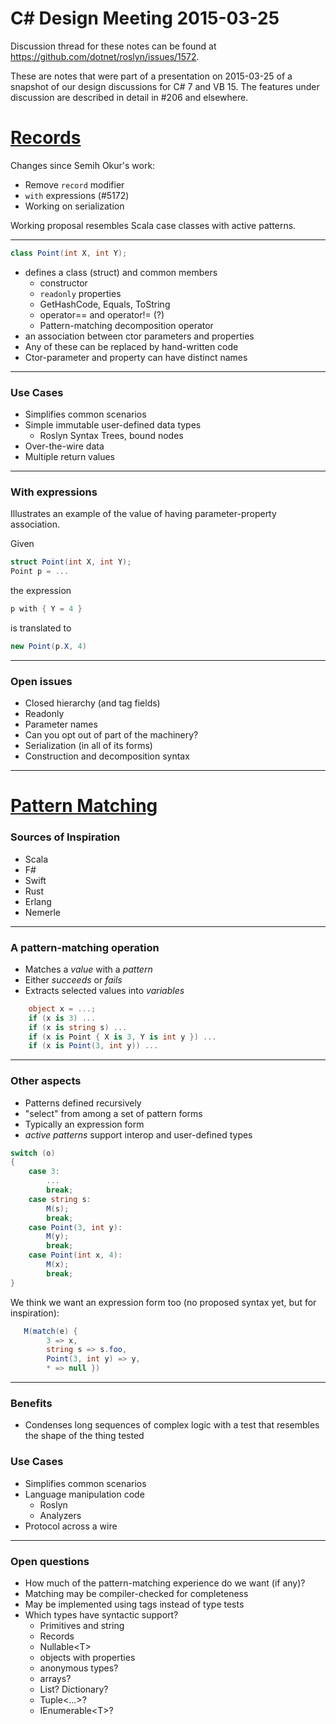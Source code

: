 C# Design Meeting 2015-03-25
============================

Discussion thread for these notes can be found at https://github.com/dotnet/roslyn/issues/1572.

These are notes that were part of a presentation on 2015-03-25 of a snapshot of our design discussions for C# 7 and VB 15. The features under discussion are described in detail in #206 and elsewhere.

[Records](https://github.com/dotnet/roslyn/issues/206)
=======

Changes since Semih Okur's work:
- Remove `record` modifier
- `with` expressions (#5172)
- Working on serialization

Working proposal resembles Scala case classes with active patterns.

------

```cs
class Point(int X, int Y);
```

- defines a class (struct) and common members
	- constructor
	- `readonly` properties
	- GetHashCode, Equals, ToString
	- operator== and operator!= (?)
	- Pattern-matching decomposition operator
- an association between ctor parameters and properties
- Any of these can be replaced by hand-written code
- Ctor-parameter and property can have distinct names

------

### Use Cases
- Simplifies common scenarios
- Simple immutable user-defined data types
	- Roslyn Syntax Trees, bound nodes
- Over-the-wire data
- Multiple return values

------

### With expressions

Illustrates an example of the value of having parameter-property association.

Given

```cs
struct Point(int X, int Y);
Point p = ...
```

the expression

```cs
p with { Y = 4 }
```

is translated to

```cs
new Point(p.X, 4)
```

------

### Open issues
- Closed hierarchy (and tag fields)
- Readonly
- Parameter names
- Can you opt out of part of the machinery?
- Serialization (in all of its forms)
- Construction and decomposition syntax

------

[Pattern Matching](https://github.com/dotnet/roslyn/issues/206)
================

### Sources of Inspiration
- Scala
- F#
- Swift
- Rust
- Erlang
- Nemerle

------

### A pattern-matching operation
- Matches a *value* with a *pattern*
- Either *succeeds* or *fails*
- Extracts selected values into *variables*

```cs
    object x = ...;
    if (x is 3) ...
	if (x is string s) ...
	if (x is Point { X is 3, Y is int y }) ...
    if (x is Point(3, int y)) ...
```

------

### Other aspects
- Patterns defined recursively
- "select" from among a set of pattern forms
- Typically an expression form
- *active patterns* support interop and user-defined types

```cs
switch (o)
{
    case 3:
		...
		break;
	case string s:
		M(s);
		break;
	case Point(3, int y):
		M(y);
		break;
	case Point(int x, 4):
		M(x);
		break;
}
```

We think we want an expression form too (no proposed syntax yet, but for inspiration):

```cs
   M(match(e) {
		3 => x,
		string s => s.foo,
		Point(3, int y) => y,
		* => null })
```

------

### Benefits
- Condenses long sequences of complex logic with a test that resembles the shape of the thing tested

### Use Cases
- Simplifies common scenarios
- Language manipulation code
	- Roslyn
	- Analyzers
- Protocol across a wire

------

### Open questions
- How much of the pattern-matching experience do we want (if any)?
- Matching may be compiler-checked for completeness
- May be implemented using tags instead of type tests
- Which types have syntactic support?
	- Primitives and string
	- Records
	- Nullable\<T>
	- objects with properties
	- anonymous types?
	- arrays?
	- List? Dictionary?
	- Tuple<...>?
	- IEnumerable\<T>?
